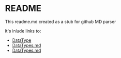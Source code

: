 README
========================

This  readme.md created as a stub for github MD parser

it's inlude links to:

 - [DataType](note://DataTypes)
 - [DataTypes.md](DataTypes.md)
 - [DataTypes.md](DataTypes.md#sizetype)

